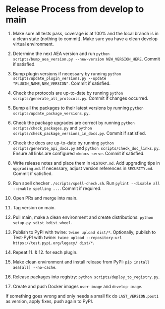 
# Release Process from develop to main

1. Make sure all tests pass, coverage is at 100% and the local branch is in a clean state (nothing to commit). Make sure you have a clean develop virtual environment.

2. Determine the next AEA version and run `python scripts/bump_aea_version.py --new-version NEW_VERSION_HERE`. Commit if satisfied.

3. Bump plugin versions if necessary by running `python scripts/update_plugin_versions.py --update "PLUGIN_NAME,NEW_VERSION"`. Commit if satisfied.

4. Check the protocols are up-to-date by running `python scripts/generate_all_protocols.py`. Commit if changes occurred.

5. Bump all the packages to their latest versions by running `python scripts/update_package_versions.py`.

6. Check the package upgrades are correct by running `python scripts/check_packages.py` and `python scripts/check_package_versions_in_docs.py`. Commit if satisfied.

7. Check the docs are up-to-date by running `python scripts/generate_api_docs.py` and `python scripts/check_doc_links.py`. Ensure all links are configured `mkdocs serve`. Commit if satisfied.

8. Write release notes and place them in `HISTORY.md`. Add upgrading tips in `upgrading.md`. If necessary, adjust version references in `SECURITY.md`. Commit if satisfied.

9. Run spell checker `./scripts/spell-check.sh`. Run `pylint --disable all --enable spelling ...`. Commit if required.

10. Open PRs and merge into main.

11. Tag version on main.

12. Pull main, make a clean environment and create distributions: `python setup.py sdist bdist_wheel`.

13. Publish to PyPI with twine: `twine upload dist/*`. Optionally, publish to Test-PyPI with twine:
`twine upload --repository-url https://test.pypi.org/legacy/ dist/*`.

14. Repeat 11. & 12. for each plugin.

15. Make clean environment and install release from PyPI: `pip install aea[all] --no-cache`.

16. Release packages into registry: `python scripts/deploy_to_registry.py`.

17. Create and push Docker images `user-image` and `develop-image`.

If something goes wrong and only needs a small fix do `LAST_VERSION.post1` as version, apply fixes, push again to PyPI.
